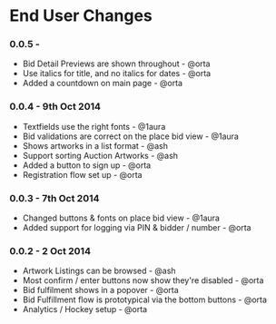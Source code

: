 # End User Changes

### 0.0.5 - 

* Bid Detail Previews are shown throughout - @orta
* Use italics for title, and no italics for dates - @orta
* Added a countdown on main page - @orta

### 0.0.4 - 9th Oct 2014

* Textfields use the right fonts - @1aura
* Bid validations are correct on the place bid view - @1aura
* Shows artworks in a list format - @ash
* Support sorting Auction Artworks - @ash
* Added a button to sign up - @orta
* Registration flow set up - @orta

### 0.0.3 - 7th Oct 2014

* Changed buttons & fonts on place bid view - @1aura
* Added support for logging via PIN & bidder / number - @orta

### 0.0.2 - 2 Oct 2014

* Artwork Listings can be browsed - @ash
* Most confirm / enter buttons now show they're disabled - @orta
* Bid fulfilment shows in a popover - @orta
* Bid Fulfillment flow is prototypical via the bottom buttons - @orta
* Analytics / Hockey setup - @orta
